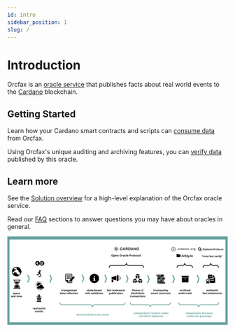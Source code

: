```yaml
---
id: intro
sidebar_position: 1
slug: /
---
```


# Introduction
Orcfax is an [oracle service](oracle-basics) that publishes facts about real world events to the [Cardano](https://cardano.org/) blockchain.

## Getting Started

Learn how your Cardano smart contracts and scripts can [consume data](consume) from Orcfax.

Using Orcfax's unique auditing and archiving features, you can [verify data](verify) published by this oracle.

## Learn more

See the [Solution overview](solution) for a high-level explanation of the Orcfax oracle service.

Read our [FAQ](oracle-basics) sections to answer questions you may have about oracles in general.

![Orcfax concept diagram](/img/2023-07-06--Orcfax-concept-diagram.png)

